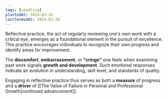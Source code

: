```yaml
---
tags: [seedling]
plantedAt: 2024-03-20
lastTendedAt: 2024-03-20
---
```

Reflective practice, the act of regularly reviewing one's own work with a critical eye, emerges as a foundational element in the pursuit of excellence. This practice encourages individuals to recognize their own progress and identify areas for improvement.

The **discomfort**, **embarrassment**, or **"cringe"** one feels when examining past work signals **growth and development**. Such emotional responses indicate an evolution in understanding, skill level, and standards of quality.

Engaging in reflective practice thus serves as both a **measure** of progress and a **driver** of [[The Value of Failure in Personal and Professional Growth|continued advancement]].
